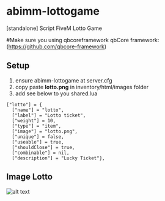 # abimm-lottogame
[standalone] Script FiveM Lotto Game 

#Make sure you using qbcoreframework
qbCore framework:  (https://github.com/qbcore-framework)

## Setup
1. ensure abimm-lottogame at server.cfg
2. copy paste **lotto.png** in inventory/html/images folder
3. add see below to you shared.lua


```
["lotto"] = {
  ["name"] = "lotto",
  ["label"] = "Lotto ticket",
  ["weight"] = 10,
  ["type"] = "item", 
  ["image"] = "lotto.png",
  ["unique"] = false, 
  ["useable"] = true, 
  ["shouldClose"] = true,  
  ["combinable"] = nil,  
  ["description"] = "Lucky Ticket"},
 ```
 
## Image Lotto

![alt text]([http://url/to/img.png](https://github.com/abimmxd/abimm-lottogame/blob/main/lotto.png))


